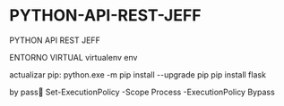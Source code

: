 # PYTHON-API-REST-JEFF
PYTHON API REST JEFF


ENTORNO VIRTUAL 
virtualenv env

actualizar pip:
python.exe -m pip install --upgrade pip
pip install flask


by pass🥇
Set-ExecutionPolicy -Scope Process -ExecutionPolicy Bypass   


